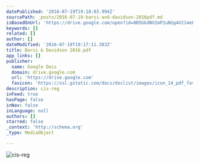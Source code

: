 ```yaml
---
datePublished: '2016-07-19T19:18:03.994Z'
sourcePath: _posts/2016-07-19-barsi-and-davidson-2016pdf.md
isBasedOnUrl: 'https://drive.google.com/open?id=0B5GkdNXImP2uN2g4V214eE9GLXM'
keywords: []
related: []
author: []
dateModified: '2016-07-19T19:17:11.383Z'
title: Barsi & Davidson 2016.pdf
app_links: []
publisher:
  name: Google Docs
  domain: drive.google.com
  url: 'https://drive.google.com'
  favicon: 'https://ssl.gstatic.com/docs/doclist/images/icon_14_pdf_favicon.ico'
description: cis-reg
inFeed: true
hasPage: false
inNav: false
inLanguage: null
authors: []
starred: false
_context: 'http://schema.org'
_type: MediaObject

---
```

![cis-reg](https://the-grid-user-content.s3-us-west-2.amazonaws.com/a3b30781-04a1-4574-ba15-de2b4b8f1a48.jpg)